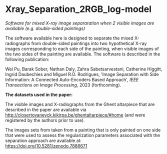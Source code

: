 # Xray_Separation_2RGB_log-model
<i> Software for mixed X-ray image separaration when 2 visible images are available (e.g. double-sided paintings)</i>



The software available here is designed to separate the mixed X-radiographs from double-sided paintings into two hypothetical X-ray images corresponding to each side of the painting, when visible images of the two sides of the painting are available. The software is described in the following publication:

Wei Pu, Barak Sober, Nathan Daly, Zahra Sabetsarvestani, Catherine Higgitt, Ingrid Daubechies and Miguel R.D. Rodrigues, 'Image Separation with Side Information: A Connected Auto-Encoders Based Approach', <i>IEEE Transactions on Image Processing,</i> 2023 (forthcoming).



<b>The datasets used in the paper:</b>

The visible images and X-radiographs from the Ghent altarpiece that are described in the paper are available via http://closertovaneyck.kikirpa.be/ghentaltarpiece/#home (and were registered by the authors prior to use). 

The images sets from taken from a painting that is only painted on one side that were used to assess the regularization parameters associated with the separation approach are available at: https://doi.org/10.5281/zenodo.7886671
